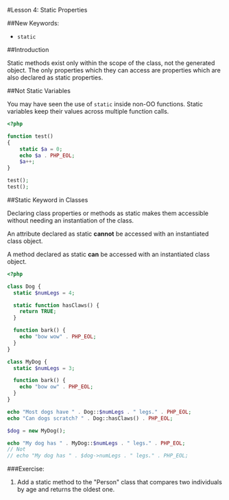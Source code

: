 #Lesson 4: Static Properties

##New Keywords:

 - `static`

##Introduction

Static methods exist only within the scope of the class, not the generated object. The only properties which they can access are properties which are also declared as static properties.

##Not Static Variables

You may have seen the use of `static` inside non-OO functions. Static variables keep their values across multiple function calls.

```php
<?php

function test()
{
    static $a = 0;
    echo $a . PHP_EOL;
    $a++;
}

test();
test();
```

##Static Keyword in Classes

Declaring class properties or methods as static makes them accessible without needing an instantiation of the class.

An attribute declared as static **cannot** be accessed with an instantiated class object.

A method declared as static **can** be accessed with an instantiated class object.

```php
<?php

class Dog {
  static $numLegs = 4;

  static function hasClaws() {
    return TRUE;
  }

  function bark() {
    echo "bow wow" . PHP_EOL;
  }
}

class MyDog {
  static $numLegs = 3;

  function bark() {
    echo "bow ow" . PHP_EOL;
  }
}

echo "Most dogs have " . Dog::$numLegs . " legs." . PHP_EOL;
echo "Can dogs scratch? " . Dog::hasClaws() . PHP_EOL;

$dog = new MyDog();

echo "My dog has " . MyDog::$numLegs . " legs." . PHP_EOL;
// Not
// echo "My dog has " . $dog->numLegs . " legs." . PHP_EOL;
```

###Exercise:

 1. Add a static method to the "Person" class that compares two individuals by age and returns the oldest one.
